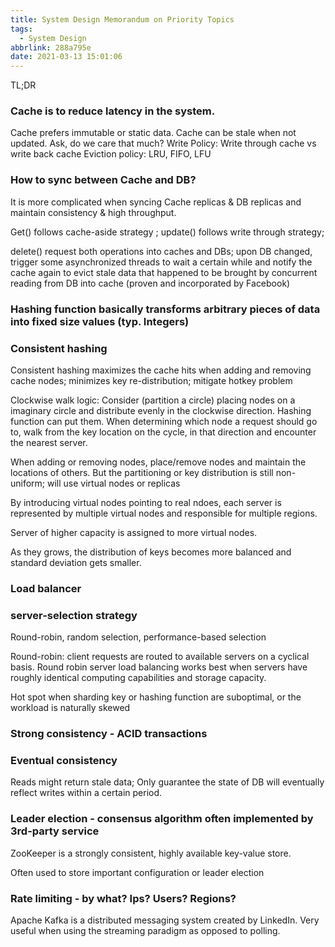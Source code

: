 ```yaml
---
title: System Design Memorandum on Priority Topics
tags:
  - System Design
abbrlink: 288a795e
date: 2021-03-13 15:01:06
---
```


TL;DR

### Cache is to reduce latency in the system.

Cache prefers immutable or static data. 
Cache can be stale when not updated. Ask, do we care that much?
Write Policy: Write through cache vs write back cache
Eviction policy: LRU, FIFO, LFU
	

### How to sync between Cache and DB?

It is more complicated when syncing Cache replicas & DB replicas and maintain consistency & high throughput.

Get() follows cache-aside strategy ; update() follows write through strategy;

delete() request both operations into caches and DBs; upon DB changed, trigger some asynchronized threads to wait a certain while and notify the cache again to evict stale data that happened to be  brought by concurrent reading from DB into cache (proven and incorporated by Facebook)
	
### Hashing function basically transforms arbitrary pieces of data into fixed size values (typ. Integers)

### Consistent hashing

Consistent hashing maximizes the cache hits when adding and removing cache nodes; minimizes key re-distribution; mitigate hotkey problem

<!--more-->

Clockwise walk logic: Consider (partition a circle) placing nodes on a imaginary circle and distribute evenly in the clockwise direction. Hashing function can put them. When determining which node a request should go to, walk from the key location on the cycle, in that direction and encounter the nearest server.

When adding or removing nodes, place/remove nodes and maintain the locations of others. But the partitioning or key distribution is still non-uniform; will use virtual nodes or replicas

By introducing virtual nodes pointing to real ndoes, each server is represented by multiple virtual nodes and responsible for multiple regions.

Server of higher capacity is assigned to more virtual nodes.

As they grows, the distribution of keys becomes more balanced and standard deviation gets smaller.

### Load balancer 

### server-selection strategy
Round-robin, random selection, performance-based selection

Round-robin: client requests are routed to available servers on a cyclical basis. Round robin server load balancing works best when servers have roughly identical computing capabilities and storage capacity.

Hot spot when sharding key or hashing function are suboptimal, or the workload is naturally skewed
	
### Strong consistency - ACID transactions

### Eventual consistency 
Reads might return stale data;
Only guarantee the state of DB will eventually reflect writes within a certain period.
	
### Leader election - consensus algorithm often implemented by 3rd-party service

ZooKeeper is a strongly consistent, highly available key-value store.

Often used to store important configuration or leader election
	
### Rate limiting - by what? Ips? Users? Regions?

Apache Kafka is a distributed messaging system created by LinkedIn. Very useful when using the streaming paradigm as opposed to polling.
